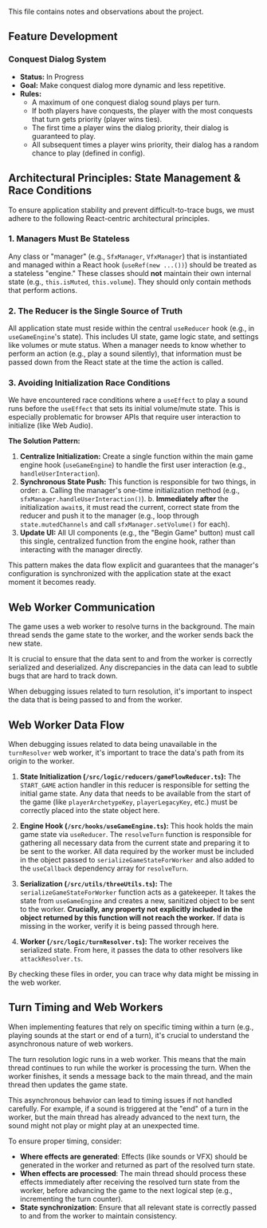 This file contains notes and observations about the project.

## Feature Development

### Conquest Dialog System
*   **Status:** In Progress
*   **Goal:** Make conquest dialog more dynamic and less repetitive.
*   **Rules:**
    *   A maximum of one conquest dialog sound plays per turn.
    *   If both players have conquests, the player with the most conquests that turn gets priority (player wins ties).
    *   The first time a player wins the dialog priority, their dialog is guaranteed to play.
    *   All subsequent times a player wins priority, their dialog has a random chance to play (defined in config).

## Architectural Principles: State Management & Race Conditions

To ensure application stability and prevent difficult-to-trace bugs, we must adhere to the following React-centric architectural principles.

### 1. Managers Must Be Stateless

Any class or "manager" (e.g., `SfxManager`, `VfxManager`) that is instantiated and managed within a React hook (`useRef(new ...())`) should be treated as a stateless "engine." These classes should **not** maintain their own internal state (e.g., `this.isMuted`, `this.volume`). They should only contain methods that perform actions.

### 2. The Reducer is the Single Source of Truth

All application state must reside within the central `useReducer` hook (e.g., in `useGameEngine`'s state). This includes UI state, game logic state, and settings like volumes or mute status. When a manager needs to know whether to perform an action (e.g., play a sound silently), that information must be passed down from the React state at the time the action is called.

### 3. Avoiding Initialization Race Conditions

We have encountered race conditions where a `useEffect` to play a sound runs before the `useEffect` that sets its initial volume/mute state. This is especially problematic for browser APIs that require user interaction to initialize (like Web Audio).

**The Solution Pattern:**

1.  **Centralize Initialization:** Create a single function within the main game engine hook (`useGameEngine`) to handle the first user interaction (e.g., `handleUserInteraction`).
2.  **Synchronous State Push:** This function is responsible for two things, in order:
    a. Calling the manager's one-time initialization method (e.g., `sfxManager.handleUserInteraction()`).
    b. **Immediately after** the initialization `await`s, it must read the current, correct state from the reducer and push it to the manager (e.g., loop through `state.mutedChannels` and call `sfxManager.setVolume()` for each).
3.  **Update UI:** All UI components (e.g., the "Begin Game" button) must call this single, centralized function from the engine hook, rather than interacting with the manager directly.

This pattern makes the data flow explicit and guarantees that the manager's configuration is synchronized with the application state at the exact moment it becomes ready.


## Web Worker Communication

The game uses a web worker to resolve turns in the background. The main thread sends the game state to the worker, and the worker sends back the new state.

It is crucial to ensure that the data sent to and from the worker is correctly serialized and deserialized. Any discrepancies in the data can lead to subtle bugs that are hard to track down.

When debugging issues related to turn resolution, it's important to inspect the data that is being passed to and from the worker.

## Web Worker Data Flow

When debugging issues related to data being unavailable in the `turnResolver` web worker, it's important to trace the data's path from its origin to the worker.

1.  **State Initialization (`/src/logic/reducers/gameFlowReducer.ts`):** The `START_GAME` action handler in this reducer is responsible for setting the initial game state. Any data that needs to be available from the start of the game (like `playerArchetypeKey`, `playerLegacyKey`, etc.) must be correctly placed into the state object here.

2.  **Engine Hook (`/src/hooks/useGameEngine.ts`):** This hook holds the main game state via `useReducer`. The `resolveTurn` function is responsible for gathering all necessary data from the current state and preparing it to be sent to the worker. All data required by the worker must be included in the object passed to `serializeGameStateForWorker` and also added to the `useCallback` dependency array for `resolveTurn`.

3.  **Serialization (`/src/utils/threeUtils.ts`):** The `serializeGameStateForWorker` function acts as a gatekeeper. It takes the state from `useGameEngine` and creates a new, sanitized object to be sent to the worker. **Crucially, any property not explicitly included in the object returned by this function will not reach the worker.** If data is missing in the worker, verify it is being passed through here.

4.  **Worker (`/src/logic/turnResolver.ts`):** The worker receives the serialized state. From here, it passes the data to other resolvers like `attackResolver.ts`.

By checking these files in order, you can trace why data might be missing in the web worker.

## Turn Timing and Web Workers

When implementing features that rely on specific timing within a turn (e.g., playing sounds at the start or end of a turn), it's crucial to understand the asynchronous nature of web workers.

The turn resolution logic runs in a web worker. This means that the main thread continues to run while the worker is processing the turn. When the worker finishes, it sends a message back to the main thread, and the main thread then updates the game state.

This asynchronous behavior can lead to timing issues if not handled carefully. For example, if a sound is triggered at the "end" of a turn in the worker, but the main thread has already advanced to the next turn, the sound might not play or might play at an unexpected time.

To ensure proper timing, consider:

*   **Where effects are generated**: Effects (like sounds or VFX) should be generated in the worker and returned as part of the resolved turn state.
*   **When effects are processed**: The main thread should process these effects immediately after receiving the resolved turn state from the worker, before advancing the game to the next logical step (e.g., incrementing the turn counter).
*   **State synchronization**: Ensure that all relevant state is correctly passed to and from the worker to maintain consistency.